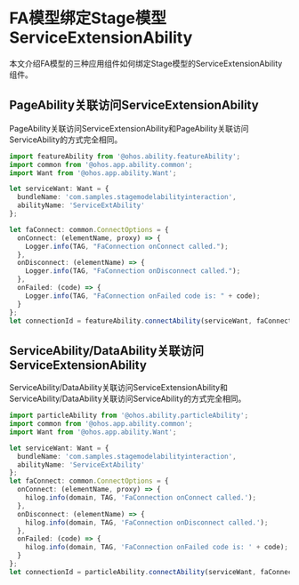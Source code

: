 # FA模型绑定Stage模型ServiceExtensionAbility


本文介绍FA模型的三种应用组件如何绑定Stage模型的ServiceExtensionAbility组件。


## PageAbility关联访问ServiceExtensionAbility

PageAbility关联访问ServiceExtensionAbility和PageAbility关联访问ServiceAbility的方式完全相同。


```ts
import featureAbility from '@ohos.ability.featureAbility';
import common from '@ohos.app.ability.common';
import Want from '@ohos.app.ability.Want';

let serviceWant: Want = {
  bundleName: 'com.samples.stagemodelabilityinteraction',
  abilityName: 'ServiceExtAbility'
};

let faConnect: common.ConnectOptions = {
  onConnect: (elementName, proxy) => {
    Logger.info(TAG, "FaConnection onConnect called.");
  },
  onDisconnect: (elementName) => {
    Logger.info(TAG, "FaConnection onDisconnect called.");
  },
  onFailed: (code) => {
    Logger.info(TAG, "FaConnection onFailed code is: " + code);
  }
};
let connectionId = featureAbility.connectAbility(serviceWant, faConnect);
```


## ServiceAbility/DataAbility关联访问ServiceExtensionAbility

ServiceAbility/DataAbility关联访问ServiceExtensionAbility和ServiceAbility/DataAbility关联访问ServiceAbility的方式完全相同。


```ts
import particleAbility from '@ohos.ability.particleAbility';
import common from '@ohos.app.ability.common';
import Want from '@ohos.app.ability.Want';

let serviceWant: Want = {
  bundleName: 'com.samples.stagemodelabilityinteraction',
  abilityName: 'ServiceExtAbility'
};
let faConnect: common.ConnectOptions = {
  onConnect: (elementName, proxy) => {
    hilog.info(domain, TAG, 'FaConnection onConnect called.');
  },
  onDisconnect: (elementName) => {
    hilog.info(domain, TAG, 'FaConnection onDisconnect called.');
  },
  onFailed: (code) => {
    hilog.info(domain, TAG, 'FaConnection onFailed code is: ' + code);
  }
};
let connectionId = particleAbility.connectAbility(serviceWant, faConnect);
```
